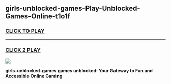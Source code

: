 
## girls-unblocked-games-Play-Unblocked-Games-Online-t1o1f
<h3>
<a href="https://premium76.site?title=girls-unblocked-games&ref=24A">CLICK TO PLAY</a></h3>
<hr>

<h3>
<a href="https://premium76.site?title=girls-unblocked-games&ref=24A">CLICK 2 PLAY</a>
  
</h3>

<a href="https://premium76.site?title=girls-unblocked-games&ref=24A"><img src="https://clearcache.store/games.png"></a>


**girls-unblocked-games games unblocked: Your Gateway to Fun and Accessible Online Gaming**
